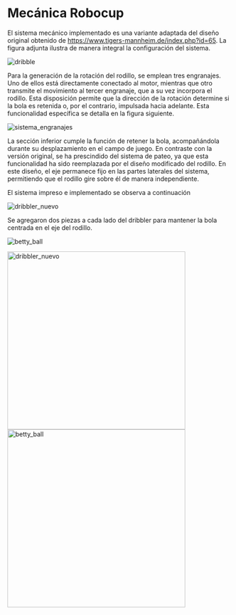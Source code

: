 # Mecánica Robocup
El sistema mecánico implementado es una variante adaptada del diseño original obtenido de https://www.tigers-mannheim.de/index.php?id=65. La figura adjunta ilustra de manera integral la configuración del sistema.

![dribble](https://github.com/IsabellaBermon/Robocup/assets/42179443/33aa17fd-d1ae-4c32-ad7a-9fc1bf99c4a7)

Para la generación de la rotación del rodillo, se emplean tres engranajes. Uno de ellos está directamente conectado al motor, mientras que otro transmite el movimiento al tercer engranaje, que a su vez incorpora el rodillo. Esta disposición permite que la dirección de la rotación determine si la bola es retenida o, por el contrario, impulsada hacia adelante. Esta funcionalidad específica se detalla en la figura siguiente.

![sistema_engranajes](https://github.com/IsabellaBermon/Robocup/assets/42179443/bfad6449-e231-4523-a75e-ce0f1927f051)

La sección inferior cumple la función de retener la bola, acompañándola durante su desplazamiento en el campo de juego. En contraste con la versión original, se ha prescindido del sistema de pateo, ya que esta funcionalidad ha sido reemplazada por el diseño modificado del rodillo. En este diseño, el eje permanece fijo en las partes laterales del sistema, permitiendo que el rodillo gire sobre él de manera independiente.

El sistema impreso e implementado se observa a continuación

![dribbler_nuevo](https://github.com/IsabellaBermon/Robocup/assets/42179443/23178e4c-8df9-4af3-ac35-2160daf5cc6c)

Se agregaron dos piezas a cada lado del dribbler para mantener la bola centrada en el eje del rodillo.

![betty_ball](https://github.com/IsabellaBermon/Robocup/assets/42179443/7907e4c0-42ca-4707-a813-478295c5bb83)

<!-- Ajusta el tamaño según sea necesario -->
<img src="https://github.com/IsabellaBermon/Robocup/raw/main/assets/42179443/23178e4c-8df9-4af3-ac35-2160daf5cc6c" alt="dribbler_nuevo" width="400"/>

<img src="https://github.com/IsabellaBermon/Robocup/raw/main/assets/42179443/7907e4c0-42ca-4707-a813-478295c5bb83" alt="betty_ball" width="400"/>

